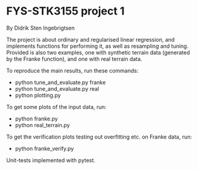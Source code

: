 # FYS-STK3155 project 1 
By Didrik Sten Ingebrigtsen 

The project is about ordinary and regularised linear regression, and implements functions for performing it, as well as resampling and tuning. Provided is also two examples, one with synthetic terrain data (generated by the Franke function), and one with real terrain data. 

To reproduce the main results, run these commands: 
- python tune_and_evaluate.py franke 
- python tune_and_evaluate.py real 
- python plotting.py 

To get some plots of the input data, run:
- python franke.py
- python real_terrain.py

To get the verification plots testing out overfitting etc. on Franke data, run:
- python franke_verify.py

Unit-tests implemented with pytest. 
